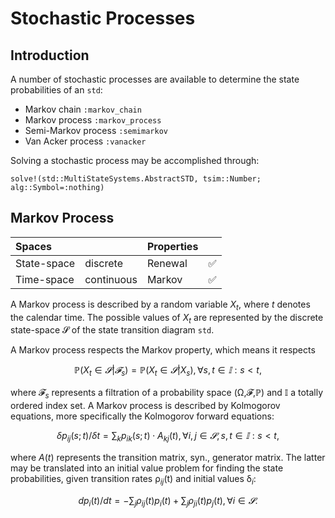 # Stochastic Processes

## Introduction

A number of stochastic processes are available to determine the state
probabilities of an `std`:

* Markov chain `:markov_chain`
* Markov process `:markov_process`
* Semi-Markov process `:semimarkov`
* Van Acker process `:vanacker`

Solving a stochastic process may be accomplished through:
```@docs
solve!(std::MultiStateSystems.AbstractSTD, tsim::Number; alg::Symbol=:nothing)
```

## Markov Process

| Spaces      |             | Properties  |             |
| :---------- | :---------- | :---------- | :---------: |
| State-space | discrete    | Renewal     | ✅          |
| Time-space  | continuous  | Markov      | ✅          |

A Markov process is described by a random variable $X_t$, where $t$ denotes the
calendar time. The possible values of $X_t$ are represented by the discrete
state-space 𝓢 of the state transition diagram `std`.

A Markov process respects the Markov property, which means it respects

```math
ℙ(X_t ∈ 𝓢 | 𝓕_s) = ℙ(X_t ∈ 𝓢 | X_s), ∀ s,t ∈ 𝕀: s < t,
```

where 𝓕$_s$ represents a filtration of a probability space (Ω,𝓕,ℙ) and 𝕀 a
totally ordered index set. A Markov process is described by Kolmogorov
equations, more specifically the Kolmogorov forward equations:

```math
 δp_{ij}(s;t)/δt = ∑_k p_{ik}(s;t) ⋅ A_{kj}(t), ∀ i,j ∈ 𝓢, s,t ∈ 𝕀: s < t,
```

where $A(t)$ represents the transition matrix, syn., generator matrix. The
latter may be translated into an initial value problem for finding the state
probabilities, given transition rates ρ$_{ij}$(t) and initial values δ$_{i}$:

```math
dp_i(t)/dt = - ∑_j ρ_{ij}(t)p_i(t) + ∑_j ρ_{ji}(t)p_j(t),  ∀ i ∈ 𝓢.
```
